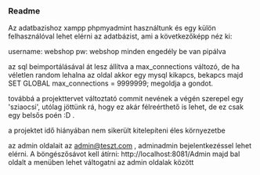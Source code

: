 ### Readme ###

Az adatbazishoz xampp phpmyadmint használtunk és egy külön felhasználóval lehet elérni az adatbázist, ami a következőképp néz ki:

username: webshop
pw: webshop
minden engedély be van pipálva


az sql beimportálásával át lesz állítva a max_connections változó, de ha véletlen random lehalna az oldal akkor egy mysql kikapcs, bekapcs majd 
SET GLOBAL max_connections = 9999999; 
megoldja a gondot.

továbbá a projekttervet változtató commit nevének a végén szerepel egy 'sziaocsi', utólag jöttünk rá, hogy ez akár félreérthető is lehet, de ez csak egy belsős poén :D .

a projektet idő hiányában nem sikerült kitelepíteni éles környezetbe

az admin oldalait az admin@teszt.com , adminadmin bejelentkezéssel lehet elérni. A böngészősávot kell átírni:
http://localhost:8081/Admin
majd bal oldalt a menüben lehet váltogatni az admin oldalak között
